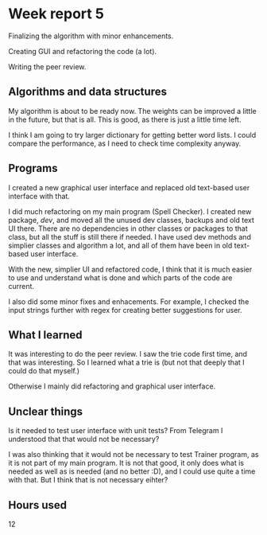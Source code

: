 # Week report 5

Finalizing the algorithm with minor enhancements.

Creating GUI and refactoring the code (a lot).

Writing the peer review.

## Algorithms and data structures

My algorithm is about to be ready now. The weights can be improved a little in the future, but that is all. This is good, as there is just a little time left.

I think I am going to try larger dictionary for getting better word lists. I could compare the performance, as I need to check time complexity anyway.

## Programs

I created a new graphical user interface and replaced old text-based user interface with that.

I did much refactoring on my main program (Spell Checker). I created new package, _dev_, and moved all the unused dev classes, backups and old text UI there.
There are no dependencies in other classes or packages to that class, but all the stuff is still there if needed.
I have used dev methods and simplier classes and algorithm a lot, and all of them have been in old text-based user interface.

With the new, simplier UI and refactored code, I think that it is much easier to use and understand what is done and which parts of the code are current.

I also did some minor fixes and enhacements. For example, I checked the input strings further with regex for creating better suggestions for user.

## What I learned

It was interesting to do the peer review. I saw the trie code first time, and that was interesting. 
So I learned what a trie is (but not that deeply that I could do that myself.)

Otherwise I mainly did refactoring and graphical user interface.

## Unclear things

Is it needed to test user interface with unit tests? From Telegram I understood that that would not be necessary?

I was also thinking that it would not be necessary to test Trainer program, as it is not part of my main program.
It is not that good, it only does what is needed as well as is needed (and no better :D), and I could use quite a time with that.
But I think that is not necessary eihter?

## Hours used
12
